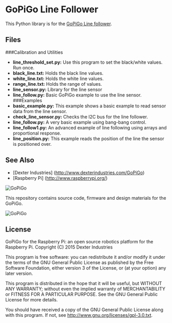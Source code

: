 # GoPiGo Line Follower

This Python library is for the [GoPiGo Line follower](http://www.dexterindustries.com/shop/line-follower-for-gopigo/).

## Files
###Calibration and Utilities
- <strong>line_threshold_set.py:</strong>  Use this program to set the black/white values.  Run once.
- <strong>black_line.txt:</strong>  Holds the black line values.
- <strong>white_line.txt:</strong>  Holds the white line values.
- <strong>range_line.txt:</strong>  Holds the range of values.
- <strong>line_sensor.py:</strong> Library for the line sensor
- <strong>line_follow.py:</strong> Basic GoPiGo example to use the line sensor.
###Examples
- <strong>basic_example.py:</strong>  This example shows a basic example to read sensor data from the line sensor.
- <strong>check_line_sensor.py:</strong> Checks the I2C bus for the line follower.
- <strong>line_follow.py:</strong>  A very basic example using bang-bang control.
- <strong>line_follow1.py:</strong>  An advanced example of line following using arrays and proportional response.
- <strong>line_position.py:</strong>  This example reads the position of the line the sensor is positioned over.

## See Also

- [Dexter Industries] (http://www.dexterindustries.com/GoPiGo)
- [Raspberry Pi] (http://www.raspberrypi.org/)

![ GoPiGo ](https://raw.githubusercontent.com/DexterInd/GoPiGo/master/GoPiGo_Chassis-300.jpg)

This repository contains source code, firmware and design materials for the GoPiGo.

![ GoPiGo ](https://raw.githubusercontent.com/DexterInd/GoPiGo/master/GoPiGo_Front_Facing_Camera300.jpg)

## License
GoPiGo for the Raspberry Pi: an open source robotics platform for the Raspberry Pi.
Copyright (C) 2015  Dexter Industries

This program is free software: you can redistribute it and/or modify
it under the terms of the GNU General Public License as published by
the Free Software Foundation, either version 3 of the License, or
(at your option) any later version.

This program is distributed in the hope that it will be useful,
but WITHOUT ANY WARRANTY; without even the implied warranty of
MERCHANTABILITY or FITNESS FOR A PARTICULAR PURPOSE.  See the
GNU General Public License for more details.

You should have received a copy of the GNU General Public License
along with this program.  If not, see <http://www.gnu.org/licenses/gpl-3.0.txt>.
